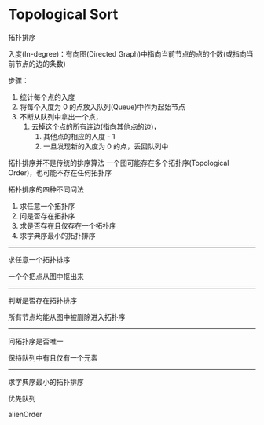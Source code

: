 # Topological Sort

拓扑排序 

入度(In-degree)：有向图(Directed Graph)中指向当前节点的点的个数(或指向当前节点的边的条数)

步骤：

1. 统计每个点的入度
2. 将每个入度为 0 的点放入队列(Queue)中作为起始节点
3. 不断从队列中拿出一个点，
   1. 去掉这个点的所有连边(指向其他点的边)，
      1. 其他点的相应的入度 - 1 
      2. 一旦发现新的入度为 0 的点，丢回队列中


拓扑排序并不是传统的排序算法
一个图可能存在多个拓扑序(Topological Order)，也可能不存在任何拓扑序

拓扑排序的四种不同问法

1. 求任意一个拓扑序
2. 问是否存在拓扑序
3. 求是否存在且仅存在一个拓扑序
4. 求字典序最小的拓扑排序

---

求任意一个拓扑排序

一个个把点从图中抠出来

---

判断是否存在拓扑排序

所有节点均能从图中被删除进入拓扑序

---

问拓扑序是否唯一

保持队列中有且仅有一个元素

---

求字典序最小的拓扑排序

优先队列

alienOrder